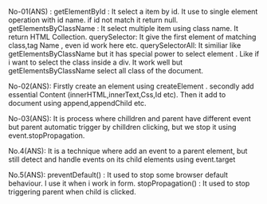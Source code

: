 No-01(ANS) :
getElementById : It select a item by id. It use to single element operation with id name. if id not match it return null.
getElementsByClassName : It select multiple item using class name. It return HTML Collection.
querySelector: It give the first element of matching class,tag Name , even id work here etc. 
querySelectorAll: It similiar like getElementsByClassName but it has special power to select element . Like if i want to select the class inside a div. It work well but getElementsByClassName select all class of the document.

No-02(ANS):
Firstly create an element using createElement . secondly add essential Content (innerHTML,innerText,Css,Id etc). Then it add to document using append,appendChild etc.

No-03(ANS):
It is process where chilldren and parent have different event but parent automatic trigger by chilldren clicking, but we stop it using event.stopPropagation.

No.4(ANS): 
It is a technique where add an event to a parent element, but still detect and handle events on its child elements using event.target

No.5(ANS):
preventDefault() : It used to stop some browser default behaviour. I use it when i work in form.
stopPropagation() : It used to stop triggering parent when child is clicked.
